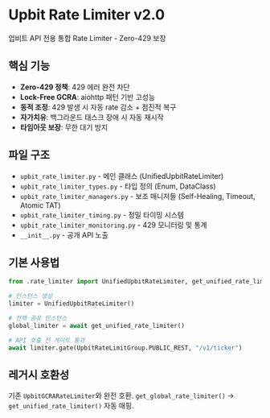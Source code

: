 # Upbit Rate Limiter v2.0

업비트 API 전용 통합 Rate Limiter - Zero-429 보장

## 핵심 기능

- **Zero-429 정책**: 429 에러 완전 차단
- **Lock-Free GCRA**: aiohttp 패턴 기반 고성능
- **동적 조정**: 429 발생 시 자동 rate 감소 + 점진적 복구
- **자가치유**: 백그라운드 태스크 장애 시 자동 재시작
- **타임아웃 보장**: 무한 대기 방지

## 파일 구조

- `upbit_rate_limiter.py` - 메인 클래스 (UnifiedUpbitRateLimiter)
- `upbit_rate_limiter_types.py` - 타입 정의 (Enum, DataClass)
- `upbit_rate_limiter_managers.py` - 보조 매니저들 (Self-Healing, Timeout, Atomic TAT)
- `upbit_rate_limiter_timing.py` - 정밀 타이밍 시스템
- `upbit_rate_limiter_monitoring.py` - 429 모니터링 및 통계
- `__init__.py` - 공개 API 노출

## 기본 사용법

```python
from .rate_limiter import UnifiedUpbitRateLimiter, get_unified_rate_limiter

# 인스턴스 생성
limiter = UnifiedUpbitRateLimiter()

# 전역 공유 인스턴스
global_limiter = await get_unified_rate_limiter()

# API 호출 전 게이트 통과
await limiter.gate(UpbitRateLimitGroup.PUBLIC_REST, "/v1/ticker")
```

## 레거시 호환성

기존 `UpbitGCRARateLimiter`와 완전 호환.
`get_global_rate_limiter()` → `get_unified_rate_limiter()` 자동 매핑.
